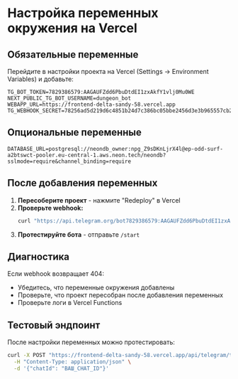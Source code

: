 # Настройка переменных окружения на Vercel

## Обязательные переменные

Перейдите в настройки проекта на Vercel (Settings → Environment Variables) и добавьте:

```
TG_BOT_TOKEN=7829386579:AAGAUFZdd6PbuDtdEI1zxAkfY1vlj0Mu0WE
NEXT_PUBLIC_TG_BOT_USERNAME=dungeon_bot
WEBAPP_URL=https://frontend-delta-sandy-58.vercel.app
TG_WEBHOOK_SECRET=78256ad5d219d6c4851b24d7c386bc05bbe2456d3e3b965557cb25294a6e49f9
```

## Опциональные переменные

```
DATABASE_URL=postgresql://neondb_owner:npg_Z9sDKnLjrX4l@ep-odd-surf-a2btswct-pooler.eu-central-1.aws.neon.tech/neondb?sslmode=require&channel_binding=require
```

## После добавления переменных

1. **Пересоберите проект** - нажмите "Redeploy" в Vercel
2. **Проверьте webhook:**
   ```bash
   curl "https://api.telegram.org/bot7829386579:AAGAUFZdd6PbuDtdEI1zxAkfY1vlj0Mu0WE/getWebhookInfo"
   ```
3. **Протестируйте бота** - отправьте `/start`

## Диагностика

Если webhook возвращает 404:
- Убедитесь, что переменные окружения добавлены
- Проверьте, что проект пересобран после добавления переменных
- Проверьте логи в Vercel Functions

## Тестовый эндпоинт

После настройки переменных можно протестировать:
```bash
curl -X POST "https://frontend-delta-sandy-58.vercel.app/api/telegram/test" \
  -H "Content-Type: application/json" \
  -d '{"chatId": "ВАШ_CHAT_ID"}'
```

